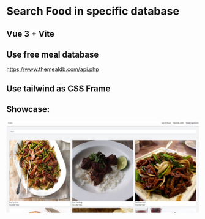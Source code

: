 # Search Food in specific database

## Vue 3 + Vite

## Use free meal database
https://www.themealdb.com/api.php

## Use tailwind as CSS Frame

## Showcase:
![](./Page.png)